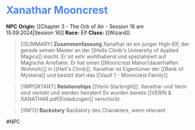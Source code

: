 # <font color = 4d88fd>Xanathar Mooncrest</font>

**NPC**
**Origin:** [[Chapter 3 - The Orb of Air - Session 16 am 15.09.2024|Session 16]]
**Race:** Elf
**Class:** [[Wizard]]

>[!SUMMARY] **Zusammenfassung**
>Xanathar ist ein junger High-Elf, der gerade seinen Master an der [[Hells Climb's University of Applied Magics]] macht. Er ist sehr wohlhabend und spezialisiert auf Magische Artefakte. Er hat einen [[Mooncrest Manor|dauerhaften Wohnsitz]] in [[Hell's Climb]].
>Xanathar ist Eigentümer der [[Bank of Mysteria]] und besitzt dort das [[Vault 1 - Mooncrest Family]]

>[!IMPORTANT] **Relationships**
>[[Verin Starbright]]: Xanathar und Verin sind verlobt und werden heiraten! Es wurden bereits [[VERIN & XANATHAR.pdf|Einladungen]] verschickt.

>[!INFO] **Backstory**
>Backstory des Charakters, wenn relevant

#NPC